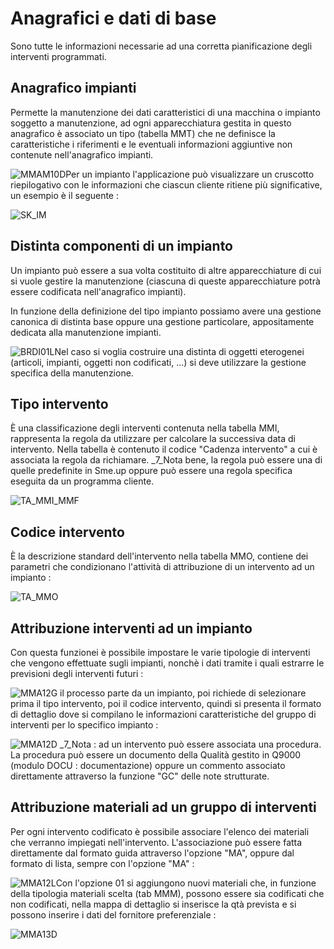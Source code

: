 # Anagrafici e dati di base
Sono tutte le informazioni necessarie ad una corretta pianificazione degli interventi programmati.

## Anagrafico impianti
Permette la manutenzione dei dati caratteristici di una macchina o impianto soggetto a manutenzione, ad ogni apparecchiatura gestita in questo anagrafico è associato un tipo (tabella MMT) che ne definisce la caratteristiche i riferimenti e le eventuali informazioni aggiuntive non contenute nell'anagrafico impianti.

![MMAM10D](https://doc.smeup.com/immagini/MMBASE_01/MMAM10D.png)Per un impianto l'applicazione può visualizzare un cruscotto riepilogativo con le informazioni che ciascun cliente ritiene più significative, un esempio è il seguente : 

![SK_IM](https://doc.smeup.com/immagini/MMBASE_01/SK_IM.png)
## Distinta componenti di un impianto
Un impianto può essere a sua volta costituito di altre apparecchiature di cui si vuole gestire la manutenzione (ciascuna di queste apparecchiature potrà essere codificata nell'anagrafico impianti).

In funzione della definizione del tipo impianto possiamo avere una gestione canonica di distinta base oppure una gestione particolare, appositamente dedicata alla manutenzione impianti.

![BRDI01L](https://doc.smeup.com/immagini/MMBASE_01/BRDI01L.png)Nel caso si voglia costruire una distinta di oggetti eterogenei (articoli, impianti, oggetti non codificati, ...) si deve utilizzare la gestione specifica della manutenzione.

## Tipo intervento
È una classificazione degli interventi contenuta nella tabella MMI, rappresenta la regola da utilizzare per calcolare la successiva data di intervento.
Nella tabella è contenuto il codice "Cadenza intervento" a cui è associata la regola da richiamare.
_7_Nota bene, la regola può essere una di quelle predefinite in Sme.up oppure può essere una regola specifica eseguita da un programma cliente.

![TA_MMI_MMF](https://doc.smeup.com/immagini/MMBASE_01/TA_MMI_MMF.png)
## Codice intervento
È la descrizione standard dell'intervento nella tabella MMO, contiene dei parametri che condizionano l'attività di attribuzione di un intervento ad un impianto : 

![TA_MMO](https://doc.smeup.com/immagini/MMBASE_01/TA_MMO.png)
## Attribuzione interventi ad un impianto
Con questa funzionei è possibile impostare le varie tipologie di interventi che vengono effettuate sugli impianti, nonchè i dati tramite i quali estrarre le previsioni degli interventi futuri : 

![MMA12G](https://doc.smeup.com/immagini/MMBASE_01/MMA12G.png)
il processo parte da un impianto, poi richiede di selezionare prima il tipo intervento, poi il codice intervento, quindi si presenta il formato di dettaglio dove si compilano le informazioni caratteristiche del gruppo di interventi per lo specifico impianto : 

![MMA12D](https://doc.smeup.com/immagini/MMBASE_01/MMA12D.png)
_7_Nota :  ad un intervento può essere associata una procedura. La procedura può essere un documento della Qualità gestito in Q9000 (modulo DOCU :  documentazione) oppure un commento associato direttamente attraverso la funzione "GC" delle note strutturate.

## Attribuzione materiali ad un gruppo di interventi
Per ogni intervento codificato è possibile associare l'elenco dei materiali che verranno impiegati nell'intervento. L'associazione può essere fatta direttamente dal formato guida attraverso l'opzione  "MA", oppure dal formato di lista, sempre con l'opzione "MA" : 

![MMA12L](https://doc.smeup.com/immagini/MMBASE_01/MMA12L.png)Con l'opzione 01 si aggiungono nuovi materiali che, in funzione della tipologia materiali scelta (tab MMM), possono essere sia codificati che non codificati, nella mappa di dettaglio si inserisce la qtà prevista e si possono inserire i dati del fornitore preferenziale : 

![MMA13D](https://doc.smeup.com/immagini/MMBASE_01/MMA13D.png)